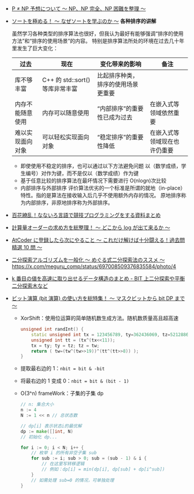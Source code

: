 - [P ≠ NP 予想について 〜 NP、NP 完全、NP 困難を整理 〜](https://qiita.com/drken/items/5187e49082f7437349c2)

- [ソートを極める！ 〜 なぜソートを学ぶのか 〜](https://qiita.com/drken/items/44c60118ab3703f7727f)
  **各种排序的讲解**

  虽然学习各种类型的排序算法也很好，但我认为最好有能够强调“排序的使用方法”和“排序的使用场景”的内容。
  特别是排序算法所处的环境在过去几十年里发生了巨大变化：

  | 过去             | 现在                            | 变化带来的影响                     | 备注                         |
  | ---------------- | ------------------------------- | ---------------------------------- | ---------------------------- |
  | 库不够丰富       | C++ 的 std::sort() 等库非常丰富 | 比起排序种类，排序的使用场景更重要 |                              |
  | 内存不能随意使用 | 内存可以随意使用                | “内部排序”的重要性已成为过去       | 在嵌入式等领域依然重要       |
  | 难以实现面向对象 | 可以轻松实现面向对象            | “稳定排序”的重要性降低             | 在嵌入式等领域现在也许仍重要 |

  - 即使使用不稳定的排序，也可以通过以下方法避免问题
    以（数学成绩，学生编号）对作为键，而不是仅以（数学成绩）作为键
  - 基于任意比较的排序算法在最坏情况下需要进行 O(nlogn)次比较
  - 内部排序与外部排序
    评价算法优劣的一个标准是所谓的就地（in-place）特性。指的是算法在接收输入后几乎不使用额外内存的情况。
    原地排序称为内部排序，非原地排序称为外部排序。

- [百花繚乱！なないろ言語で競技プログラミングをする資料まとめ](https://qiita.com/drken/items/6edb1c0542d4c3b7179c#rust)

- [計算量オーダーの求め方を総整理！ 〜 どこから log が出て来るか 〜](https://qiita.com/drken/items/872ebc3a2b5caaa4a0d0)

- [AtCoder に登録したら次にやること ～ これだけ解けば十分闘える！過去問精選 10 問 ～](https://qiita.com/drken/items/fd4e5e3630d0f5859067)

- [二分探索アルゴリズムを一般化 〜 めぐる式二分探索法のススメ 〜](https://qiita.com/drken/items/97e37dd6143e33a64c8c)
  https://x.com/meguru_comp/status/697008509376835584/photo/4
- [k 番目の値を高速に取り出せるデータ構造のまとめ - BIT 上二分探索や平衡二分探索木など](https://qiita.com/drken/items/1b7e6e459c24a83bb7fd)

- [ビット演算 (bit 演算) の使い方を総特集！ 〜 マスクビットから bit DP まで 〜](https://qiita.com/drken/items/7c6ff2aa4d8fce1c9361)

  - XorShift：使用位运算的简单随机数生成方法。随机数质量高且超高速

    ```cpp
    unsigned int randInt() {
        static unsigned int tx = 123456789, ty=362436069, tz=521288629, tw=88675123;
        unsigned int tt = (tx^(tx<<11));
        tx = ty; ty = tz; tz = tw;
        return ( tw=(tw^(tw>>19))^(tt^(tt>>8)) );
    }
    ```

  - 提取最右边的 1：`nbit = bit & -bit`
  - 将最右边的 1 变成 0：`nbit = bit & (bit - 1)`
  - O(3^n) frameWork：子集的子集 dp

    ```go
    // n: 集合大小
    n := 4
    N := 1 << n // 总状态数

    // dp[i] 表示状态i的最优解
    dp := make([]int, N)
    // 初始化 dp...

    for i := 0; i < N; i++ {
        // 枚举 i 的所有非空子集 sub
        for sub := i; sub > 0; sub = (sub - 1) & i {
            // 在这里写转移逻辑
            // 例如：dp[i] = min(dp[i], dp[sub] + dp[i^sub])
        }
        // 如需处理 sub=0 的情况，可单独处理
    }
    ```
